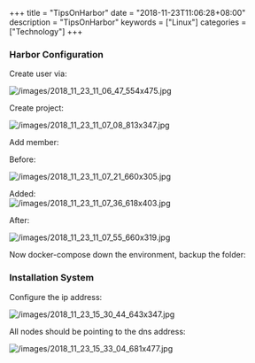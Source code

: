 +++
title = "TipsOnHarbor"
date = "2018-11-23T11:06:28+08:00"
description = "TipsOnHarbor"
keywords = ["Linux"]
categories = ["Technology"]
+++
### Harbor Configuration
Create user via:    

![/images/2018_11_23_11_06_47_554x475.jpg](/images/2018_11_23_11_06_47_554x475.jpg)

Create project:    

![/images/2018_11_23_11_07_08_813x347.jpg](/images/2018_11_23_11_07_08_813x347.jpg)

Add member:    

Before:    

![/images/2018_11_23_11_07_21_660x305.jpg](/images/2018_11_23_11_07_21_660x305.jpg)

Added:   
![/images/2018_11_23_11_07_36_618x403.jpg](/images/2018_11_23_11_07_36_618x403.jpg)

After:    

![/images/2018_11_23_11_07_55_660x319.jpg](/images/2018_11_23_11_07_55_660x319.jpg)

Now docker-compose down the environment, backup the folder:    



### Installation System
Configure the ip address:   

![/images/2018_11_23_15_30_44_643x347.jpg](/images/2018_11_23_15_30_44_643x347.jpg)

All nodes should be pointing to the dns address:    

![/images/2018_11_23_15_33_04_681x477.jpg](/images/2018_11_23_15_33_04_681x477.jpg)


